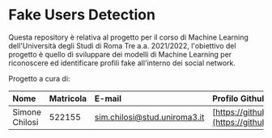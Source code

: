 # Fake Users Detection
Questa repository è relativa al progetto per il corso di Machine Learning dell'Università degli Studi di Roma Tre a.a. 2021/2022, l'obiettivo del progetto è quello di sviluppare dei modelli di Machine Learning per riconoscere ed identificare profili fake all'interno dei social network.

Progetto a cura di:

| Nome| Matricola | E-mail | Profilo Github | Profilo Linkedin |
|:---|:---|:---|:---|:---|
| Simone Chilosi|522155|sim.chilosi@stud.uniroma3.it|[https://github.com/simochilo](https://github.com/simochilo)| https://www.linkedin.com/in/simone-chilosi-575260239/|

